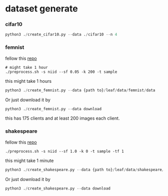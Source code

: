 # dataset generate

### cifar10

```python
python3 ./create_cifar10.py --data ./cifar10 --n 4
```

### femnist

fellow this [repo](https://github.com/TalwalkarLab/leaf/tree/master/data/femnist)

```shell
# might take 1 hour
./preprocess.sh -s niid --sf 0.05 -k 200 -t sample
```
this might take 1 hours

```python
python3 ./create_femnist.py --data {path to}/leaf/data/femnist/data
```

Or just download it by
```python
python3 ./create_femnist.py --data download
```
this has 175 clients and at least 200 images each client.

### shakespeare

fellow this [repo](https://github.com/TalwalkarLab/leaf/tree/master/data/shakespeare)

```shell
./preprocess.sh -s niid --sf 1.0 -k 0 -t sample -tf 1
```
this might take 1 minute

```python
python3 ./create_shakespeare.py --data {path to}/leaf/data/shakespeare/data
```
Or just download it by
```python
python3 ./create_shakespeare.py --data download
```